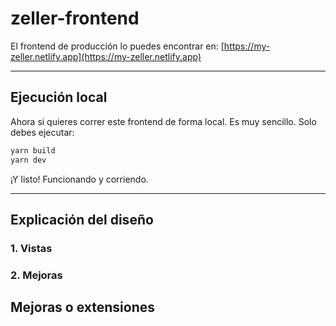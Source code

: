# zeller-frontend

El frontend de producción lo puedes encontrar en: [https://my-zeller.netlify.app](https://my-zeller.netlify.app)

---

## Ejecución local
Ahora si quieres correr este frontend de forma local. Es muy sencillo.
Solo debes ejecutar:
```bash
yarn build
yarn dev
```

¡Y listo! Funcionando y corriendo.

---

## Explicación del diseño
### 1. Vistas


### 2. Mejoras


## Mejoras o extensiones
